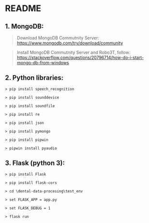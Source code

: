 # README


## 1. MongoDB:

  > Download MongoDB Commutnity Server: https://www.mongodb.com/try/download/community
  
  > Install MongoDB Commutnity Server and Robo3T, follow: https://stackoverflow.com/questions/20796714/how-do-i-start-mongo-db-from-windows
  
## 2. Python libraries:

    > pip install speech_recognition
  
    > pip install sounddevice
  
    > pip install soundfile
  
    > pip install re
  
    > pip install json
  
    > pip install pymongo
  
    > pip install pipwin
  
    > pipwin install pyaudio
## 3. Flask (python 3):

    > pip install Flask
  
    > pip install flask-cors
  
    > cd \dental-data-procesing\test_env
  
    > set FLASK_APP = app.py
  
    > set FLASK_DEBUG = 1
  
    > flask run
